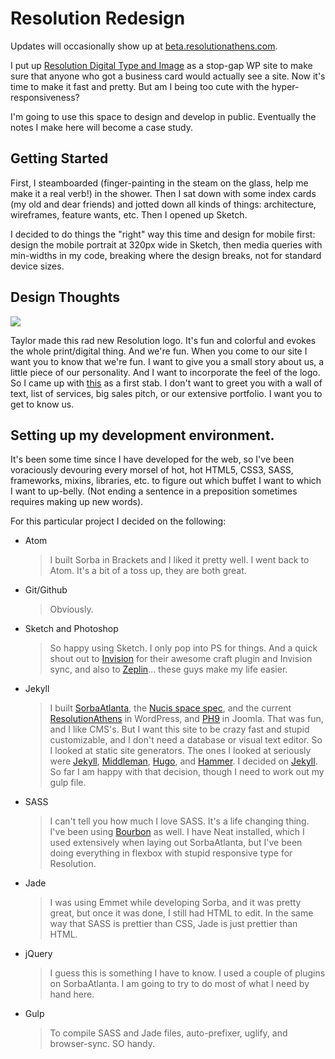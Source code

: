 # Resolution Redesign

Updates will occasionally show up at [beta.resolutionathens.com](http://beta.resolutionathens.com).

I put up [Resolution Digital Type and Image](http://www.resolutionathens.com) as a stop-gap WP site to make sure that anyone who got a business card would actually see a site. Now it's time to make it fast and pretty. But am I being too cute with the hyper-responsiveness?

I'm going to use this space to design and develop in public. Eventually the notes I make here will become a case study.

## Getting Started

First, I steamboarded (finger-painting in the steam on the glass, help me make it a real verb!) in the shower. Then I sat down with some index cards (my old and dear friends) and jotted down all kinds of things: architecture, wireframes, feature wants, etc. Then I opened up Sketch.

I decided to do things the "right" way this time and design for mobile first: design the mobile portrait at 320px wide in Sketch, then media queries with min-widths in my code, breaking where the design breaks, not for standard device sizes.

## Design Thoughts

![](http://beta.resolutionathens.com/assets/img/resolutionLogo@2x.png)

Taylor made this rad new Resolution logo. It's fun and colorful and evokes the whole print/digital thing. And we're fun. When you come to our site I want you to know that we're fun. I want to give you a small story about us, a little piece of our personality. And I want to incorporate the feel of the logo. So I came up with [this](https://invis.io/5R79J6B8G) as a first stab. I don't want to greet you with a wall of text, list of services, big sales pitch, or our extensive portfolio. I want you to get to know us.

## Setting up my development environment.

It's been some time since I have developed for the web, so I've been voraciously devouring every morsel of hot, hot HTML5, CSS3, SASS, frameworks, mixins, libraries, etc. to figure out which buffet I want to which I want to up-belly. (Not ending a sentence in a preposition sometimes requires making up new words).

For this particular project I decided on the following:

- Atom

  > I built Sorba in Brackets and I liked it pretty well. I went back to Atom. It's a bit of a toss up, they are both great.

- Git/Github

  > Obviously.

- Sketch and Photoshop

  > So happy using Sketch. I only pop into PS for things. And a quick shout out to [Invision](https://www.invisionapp.com/) for their awesome craft plugin and Invision sync, and also to [Zeplin](https://zeplin.io/)... these guys make my life easier.

- Jekyll

  > I built [SorbaAtlanta](http://sorba.resolutionathens.com), the [Nucis space spec](http://nucis.imstillrad.com), and the current [ResolutionAthens](http://www.resolutionathens.com) in WordPress, and [PH9](http://www.penthousenumbernine.com) in Joomla. That was fun, and I like CMS's. But I want this site to be crazy fast and stupid customizable, and I don't need a database or visual text editor. So I looked at static site generators. The ones I looked at seriously were [Jekyll](http://jekyllrb.com), [Middleman](http://middlemanapp.com/), [Hugo](https://gohugo.io/), and [Hammer](http://hammerformac.com/). I decided on [Jekyll](http://www.jekyllrb.com). So far I am happy with that decision, though I need to work out my gulp file.

- SASS

  > I can't tell you how much I love SASS. It's a life changing thing. I've been using [Bourbon](http://www.bourbon.io) as well. I have Neat installed, which I used extensively when laying out SorbaAtlanta, but I've been doing everything in flexbox with stupid responsive type for Resolution.

- Jade

  > I was using Emmet while developing Sorba, and it was pretty great, but once it was done, I still had HTML to edit. In the same way that SASS is prettier than CSS, Jade is just prettier than HTML.

- jQuery

  > I guess this is something I have to know. I used a couple of plugins on SorbaAtlanta. I am going to try to do most of what I need by hand here.

- Gulp

  > To compile SASS and Jade files, auto-prefixer, uglify, and browser-sync. SO handy.
